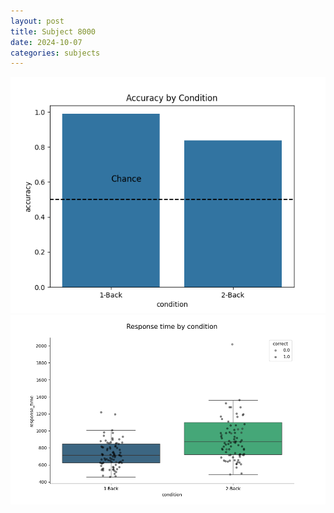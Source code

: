 ```yaml
---
layout: post
title: Subject 8000
date: 2024-10-07
categories: subjects
---
```


![](data/8000/run-6/8000_ATS_acc.png)
![](data/8000/run-6/8000_ATS_rt.png)
